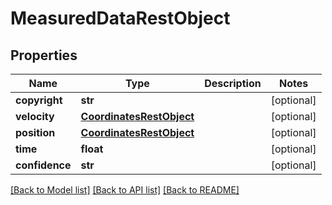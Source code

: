 # MeasuredDataRestObject

## Properties
Name | Type | Description | Notes
------------ | ------------- | ------------- | -------------
**copyright** | **str** |  | [optional] 
**velocity** | [**CoordinatesRestObject**](CoordinatesRestObject.md) |  | [optional] 
**position** | [**CoordinatesRestObject**](CoordinatesRestObject.md) |  | [optional] 
**time** | **float** |  | [optional] 
**confidence** | **str** |  | [optional] 

[[Back to Model list]](../README.md#documentation-for-models) [[Back to API list]](../README.md#documentation-for-api-endpoints) [[Back to README]](../README.md)


